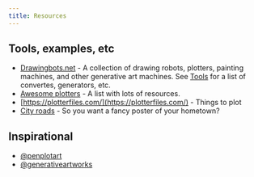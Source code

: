 ```yaml
---
title: Resources
---
```


## Tools, examples, etc

- [Drawingbots.net](https://drawingbots.net/) - A collection of drawing robots, plotters, painting machines, and other generative art machines. See [Tools](https://drawingbots.net/knowledge/tools) for a list of convertes, generators, etc.
- [Awesome plotters](https://github.com/beardicus/awesome-plotters) -  A list with lots of resources.
- [https://plotterfiles.com/](https://plotterfiles.com/) - Things to plot
- [City roads](https://anvaka.github.io/city-roads/) - So you want a fancy poster of your hometown?

## Inspirational

- [@penplotart](https://www.instagram.com/penplotart/)
- [@generativeartworks](https://www.instagram.com/generativeartworks/)
